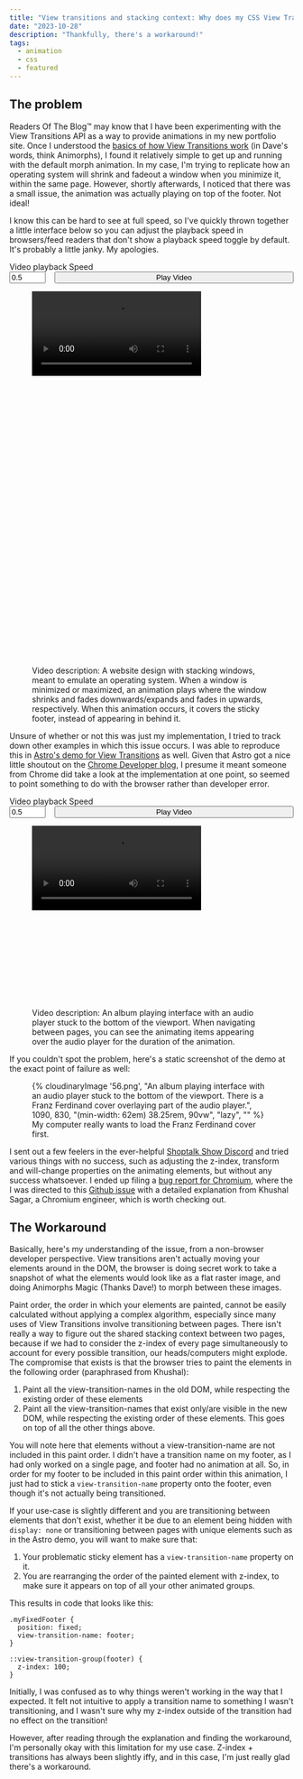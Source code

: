 ```yaml
---
title: "View transitions and stacking context: Why does my CSS View Transition ignore z-index?"
date: "2023-10-28"
description: "Thankfully, there's a workaround!"
tags:
  - animation
  - css
  - featured
---
```


## The problem

Readers Of The Blog™ may know that I have been experimenting with the View Transitions API as a way to provide animations in my new portfolio site. Once I understood the [basics of how View Transitions work](https://daverupert.com/2023/05/getting-started-view-transitions/) (in Dave's words, think Animorphs), I found it relatively simple to get up and running with the default morph animation. In my case, I'm trying to replicate how an operating system will shrink and fadeout a window when you minimize it, within the same page. However, shortly afterwards, I noticed that there was a small issue, the animation was actually playing on top of the footer. Not ideal!

I know this can be hard to see at full speed, so I've quickly thrown together a little interface below so you can adjust the playback speed in browsers/feed readers that don't show a playback speed toggle by default. It's probably a little janky. My apologies.

<div class="demo">
  <form data-play-video="site-video">
    <label class="contact-form__label">Video playback Speed</label>
    <div style="display: flex; gap: 1rem;">
      <input class="contact-form__input" type="number" value="0.5" step="0.1" name="playbackSpeed" max="2" min="0">
      <button class="button" style="flex: 1 0 8rem;">Play Video</button>
    </div>
  </form>

  <figure>
    <div class="video" style="aspect-ratio: 372 / 664; max-width: 23.25rem">
      <video controls id="site-video" class="video__embed">
        <source type="video/mp4" src="https://res.cloudinary.com/nicchan/video/upload/v1698457267/view-transitions.mp4">
      </video>
    </div>
    <figcaption>Video description: A website design with stacking windows, meant to emulate an operating system. When a window is minimized or maximized, an animation plays where the window shrinks and fades downwards/expands and fades in upwards, respectively. When this animation occurs, it covers the sticky footer, instead of appearing in behind it.</figcaption>
  </figure>
</div>

Unsure of whether or not this was just my implementation, I tried to track down other examples in which this issue occurs. I was able to reproduce this in [Astro's demo for View Transitions](https://astro-records.pages.dev/) as well. Given that Astro got a nice little shoutout on the [Chrome Developer blog](https://developer.chrome.com/blog/astro-view-transitions/), I presume it meant someone from Chrome did take a look at the implementation at one point, so seemed to point something to do with the browser rather than developer error.

<div class="demo">
  <form data-play-video="astro-video">
    <label class="contact-form__label">Video playback Speed</label>
    <div style="display: flex; gap: 1rem;">
      <input class="contact-form__input" type="number" value="0.5" step="0.1" name="playbackSpeed" max="2" min="0">
      <button class="button" style="flex: 1 0 8rem;">Play Video</button>
    </div>
  </form>

  <figure>
    <div class="video" style="aspect-ratio: 1090 / 830;">
      <video controls id="astro-video" class="video__embed">
        <source type="video/mp4" src="https://res.cloudinary.com/nicchan/video/upload/v1698457267/view-transitions-3.mp4">
      </video>
    </div>
    <figcaption>Video description: An album playing interface with an audio player stuck to the bottom of the viewport. When navigating between pages, you can see the animating items appearing over the audio player for the duration of the animation.</figcaption>
  </figure>
</div>

If you couldn't spot the problem, here's a static screenshot of the demo at the exact point of failure as well:

<figure>
{% cloudinaryImage '56.png', "An album playing interface with an audio player stuck to the bottom of the viewport. There is a Franz Ferdinand cover overlaying part of the audio player.", 1090, 830, "(min-width: 62em) 38.25rem, 90vw", "lazy", "" %}
<figcaption>My computer really wants to load the Franz Ferdinand cover first.</figcaption>
</figure>

I sent out a few feelers in the ever-helpful [Shoptalk Show Discord](https://shoptalkshow.com/) and tried various things with no success, such as adjusting the z-index, transform and will-change properties on the animating elements, but without any success whatsoever. I ended up filing a [bug report for Chromium](https://bugs.chromium.org/p/chromium/issues/detail?id=1496143), where the I was directed to this [Github issue](https://github.com/w3c/csswg-drafts/issues/8941) with a detailed explanation from Khushal Sagar, a Chromium engineer, which is worth checking out.

## The Workaround

Basically, here's my understanding of the issue, from a non-browser developer perspective. View transitions aren't actually moving your elements around in the DOM, the browser is doing secret work to take a snapshot of what the elements would look like as a flat raster image, and doing Animorphs Magic (Thanks Dave!) to morph between these images.

Paint order, the order in which your elements are painted, cannot be easily calculated without applying a complex algorithm, especially since many uses of View Transitions involve transitioning between pages. There isn't really a way to figure out the shared stacking context between two pages, because if we had to consider the z-index of every page simultaneously to account for every possible transition, our heads/computers might explode. The compromise that exists is that the browser tries to paint the elements in the following order (paraphrased from Khushal):

1. Paint all the view-transition-names in the old DOM, while respecting the existing order of these elements
2. Paint all the view-transition-names that exist only/are visible in the new DOM, while respecting the existing order of these elements. This goes on top of all the other things above.

You will note here that elements without a view-transition-name are not included in this paint order. I didn't have a transition name on my footer, as I had only worked on a single page, and footer had no animation at all. So, in order for my footer to be included in this paint order within this animation, I just had to stick a `view-transition-name` property onto the footer, even though it's not actually being transitioned.

If your use-case is slightly different and you are transitioning between elements that don't exist, whether it be due to an element being hidden with `display: none` or transitioning between pages with unique elements such as in the Astro demo, you will want to make sure that:

1. Your problematic sticky element has a `view-transition-name` property on it.
2. You are rearranging the order of the painted element with z-index, to make sure it appears on top of all your other animated groups.

This results in code that looks like this:

```
.myFixedFooter {
  position: fixed;
  view-transition-name: footer;
}
```

```
::view-transition-group(footer) {
  z-index: 100;
}
```

Initially, I was confused as to why things weren't working in the way that I expected. It felt not intuitive to apply a transition name to something I wasn't transitioning, and I wasn't sure why my z-index outside of the transition had no effect on the transition!

However, after reading through the explanation and finding the workaround, I'm personally okay with this limitation for my use case. Z-index + transitions has always been slightly iffy, and in this case, I'm just really glad there's a workaround.

<script>
  const forms = document.querySelectorAll('[data-play-video]');

  forms.forEach(form => {
    const id = form.dataset.playVideo;
    const video = document.getElementById(id);
    form.addEventListener('submit', (event) => {
      event.preventDefault()
      const formData = new FormData(form);
      const speed = Number.parseFloat(formData.get('playbackSpeed'));
      video.playbackRate = speed;
      video.play()
    });
  });
</script>
